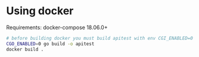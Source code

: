 # Using docker

Requirements: docker-compose 18.06.0+

```sh
# before building docker you must build apitest with env CGI_ENABLED=0
CGO_ENABLED=0 go build -o apitest
docker build .
```